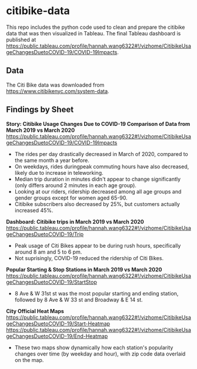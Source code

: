# citibike-data
This repo includes the python code used to clean and prepare the citibike data that was then visualized in Tableau. The final Tableau dashboard is published at https://public.tableau.com/profile/hannah.wang6322#!/vizhome/CitibikeUsageChangesDuetoCOVID-19/COVID-19Impacts.


## Data
The Citi Bike data was downloaded from https://www.citibikenyc.com/system-data.

## Findings by Sheet
<b>Story: Citibike Usage Changes Due to COVID-19 Comparison of Data from March 2019 vs March 2020</b>
https://public.tableau.com/profile/hannah.wang6322#!/vizhome/CitibikeUsageChangesDuetoCOVID-19/COVID-19Impacts
- The rides per day drastically decreased in March of 2020, compared to the same month a year before. 
- On weekdays, rides duringpeak commuting hours have also decreased, likely due to increase in teleworking. 
- Median trip duration in minutes didn't appear to change significantly (only differs around 2 minutes in each age group). 
- Looking at our riders, ridership decreased among all age groups and gender groups except for women aged 65-90. 
- Citibike subscribers also decreased by 25%, but customers actually increased 45%. 

<b>Dashboard: Citibike trips in March 2019 vs March 2020</b>
https://public.tableau.com/profile/hannah.wang6322#!/vizhome/CitibikeUsageChangesDuetoCOVID-19/Trip
- Peak usage of Citi Bikes appear to be during rush hours, specifically around 8 am and 5 to 6 pm. 
- Not suprisingly, COVID-19 reduced the ridership of Citi Bikes.

<b>Popular Starting & Stop Stations in March 2019 vs March 2020</b>
https://public.tableau.com/profile/hannah.wang6322#!/vizhome/CitibikeUsageChangesDuetoCOVID-19/StartStop
- 8 Ave & W 31st st was the most popular starting and ending station, followed by 8 Ave & W 33 st and Broadway & E 14 st. 

<b>City Official Heat Maps</b>
https://public.tableau.com/profile/hannah.wang6322#!/vizhome/CitibikeUsageChangesDuetoCOVID-19/Start-Heatmap
https://public.tableau.com/profile/hannah.wang6322#!/vizhome/CitibikeUsageChangesDuetoCOVID-19/End-Heatmap
- These two maps show dynamically how each station's popularity changes over time (by weekday and hour), with zip code data overlaid on the map.
